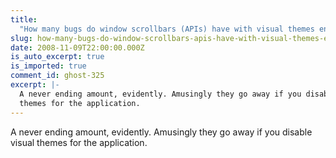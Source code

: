 ```yaml
---
title:
  "How many bugs do window scrollbars (APIs) have with visual themes enabled?"
slug: how-many-bugs-do-window-scrollbars-apis-have-with-visual-themes-enabled
date: 2008-11-09T22:00:00.000Z
is_auto_excerpt: true
is_imported: true
comment_id: ghost-325
excerpt: |-
  A never ending amount, evidently. Amusingly they go away if you disable visual
  themes for the application.
---
```


A never ending amount, evidently. Amusingly they go away if you disable visual
themes for the application.
